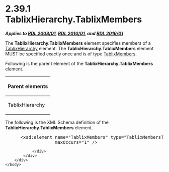 <html dir="LTR" xmlns:mshelp="http://msdn.microsoft.com/mshelp" xmlns:ddue="http://ddue.schemas.microsoft.com/authoring/2003/5" xmlns:xlink="http://www.w3.org/1999/xlink" xmlns:tool="http://www.microsoft.com/tooltip">
    <head>
        <meta http-equiv="Content-Type" content="text/html; CHARSET=utf-8"></meta>
        <meta name="save" content="history"></meta>
        <title>2.39.1 TablixHierarchy.TablixMembers</title>
        <xml>
            <mshelp:toctitle title="2.39.1 TablixHierarchy.TablixMembers"></mshelp:toctitle>
            <mshelp:rltitle title="[MS-RDL]: TablixHierarchy.TablixMembers"></mshelp:rltitle>
            <mshelp:keyword index="A" term="9372b122-b3be-4d3a-8142-f65751c9f4dd"></mshelp:keyword>
            <mshelp:attr name="DCSext.ContentType" value="open specification"></mshelp:attr>
            <mshelp:attr name="AssetID" value="9372b122-b3be-4d3a-8142-f65751c9f4dd"></mshelp:attr>
            <mshelp:attr name="TopicType" value="kbRef"></mshelp:attr>
            <mshelp:attr name="DCSext.Title" value="[MS-RDL]: TablixHierarchy.TablixMembers" />
        </xml>
    </head>
    <body>
        <div id="header">
            <h1 class="heading">2.39.1 TablixHierarchy.TablixMembers</h1>
        </div>
        <div id="mainSection">
            <div id="mainBody">
                <div id="allHistory" class="saveHistory"></div>
                <div id="sectionSection0" class="section" name="collapseableSection">
                    

<p><b><i>Applies to </i></b><a href="1e855f94-4617-47e4-b89e-0856c6cb420f.md"><b><i>RDL 2008/01</i></b></a><b><i>,
</i></b><a href="3428e690-a348-4ec7-8a6a-8efb42d2cdee.md"><b><i>RDL 2010/01</i></b></a><b><i>,
and </i></b><a href="52ce3983-2bfc-4e72-9359-42aaf5fe4509.md"><b><i>RDL 2016/01</i></b></a></p>

<p>The <b>TablixHierarchy.TablixMembers</b> element specifies
members of a <a href="b1343a7c-2bbf-414a-a498-2195e45d3bb5.md">TablixHierarchy</a>
element. The <b>TablixHierarchy.TablixMembers</b> element MUST be specified
exactly once and is of type <a href="1d8a9691-b173-4e24-9ea9-1f486bc824fd.md">TablixMembers</a>.</p>

<p>Following is the parent element of the <b>TablixHierarchy.TablixMembers</b>
element.</p>

<table>
 <thead>
  <tr>
   <th>
   <p>Parent elements</p>
   </th>
  </tr>
 </thead>
 <tr>
  <td>
  <p>TablixHierarchy</p>
  </td>
 </tr>
</table>

<p>The following is the XML Schema definition of the <b>TablixHierarchy.TablixMembers</b>
element.</p>

<dl>
<dd>
<div><pre> &lt;xsd:element name=&quot;TablixMembers&quot; type=&quot;TablixMembersType&quot; minOccurs=&quot;1&quot; 
              maxOccurs=&quot;1&quot; /&gt;
</pre></div>
</dd></dl>


                </div>
            </div>
        </div>
    </body>
</html>